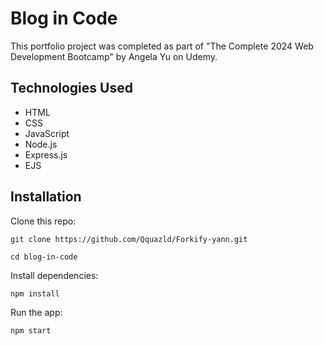 # Blog in Code

This portfolio project was completed as part of "The Complete 2024 Web Development Bootcamp" by Angela Yu on Udemy.

## Technologies Used

- HTML
- CSS
- JavaScript
- Node.js
- Express.js
- EJS

## Installation

Clone this repo:

```shell
git clone https://github.com/Qquazld/Forkify-yann.git
```

```shell
cd blog-in-code
```

Install dependencies:

```shell
npm install
```

Run the app:

```shell
npm start
```
